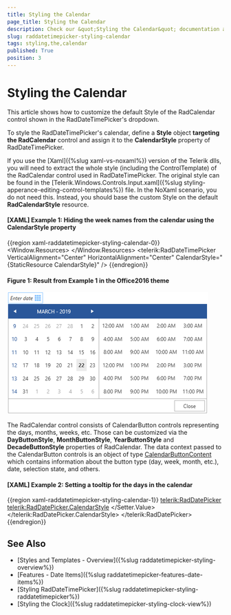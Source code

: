 ```yaml
---
title: Styling the Calendar
page_title: Styling the Calendar
description: Check our &quot;Styling the Calendar&quot; documentation article for the RadDateTimePicker {{ site.framework_name }} control.
slug: raddatetimepicker-styling-calendar
tags: styling,the,calendar
published: True
position: 3
---
```


# Styling the Calendar

This article shows how to customize the default Style of the RadCalendar control shown in the RadDateTimePicker's dropdown.

To style the RadDateTimePicker's calendar, define a __Style__ object __targeting the RadCalendar__ control and assign it to the __CalendarStyle__ property of RadDateTimePicker. 

If you use the [Xaml]({%slug xaml-vs-noxaml%}) version of the Telerik dlls, you will need to extract the whole style (including the ControlTemplate) of the RadCalendar control used in RadDateTimePicker. The original style can be found in the [Telerik.Windows.Controls.Input.xaml]({%slug styling-apperance-editing-control-templates%}) file. In the NoXaml scenario, you do not need this. Instead, you should base the custom Style on the default __RadCalendarStyle__ resource.

#### __[XAML] Example 1: Hiding the week names from the calendar using the CalendarStyle property__  
{{region xaml-raddatetimepicker-styling-calendar-0}}
	<Window.Resources>
        <!-- If you are using the Xaml binaries, you do not have to set the BasedOn attribute-->
        <Style x:Key="CalendarStyle" TargetType="telerik:RadCalendar" BasedOn="{StaticResource RadCalendarStyle}">
            <Setter Property="AreWeekNamesVisible" Value="False" />
        </Style>
    </Window.Resources>
    <Grid>
        <telerik:RadDateTimePicker VerticalAlignment="Center" HorizontalAlignment="Center" CalendarStyle="{StaticResource CalendarStyle}" />
    </Grid>
{{endregion}}

#### __Figure 1: Result from Example 1 in the Office2016 theme__
![RadCalendar with week names removed](images/DateTimePicker_StylingTheCalendar.png)

The RadCalendar control consists of CalendarButton controls representing the days, months, weeks, etc. Those can be customized via the __DayButtonStyle__, __MonthButtonStyle__, __YearButtonStyle__ and __DecadeButtonStyle__ properties of RadCalendar. The data context passed to the CalendarButton controls is an object of type [CalendarButtonContent](https://docs.telerik.com/devtools/wpf/api/telerik.windows.controls.calendar.calendarbuttoncontent) which contains information about the button type (day, week, month, etc.), date, selection state, and others.

#### __[XAML] Example 2: Setting a tooltip for the days in the calendar__  
{{region xaml-raddatetimepicker-styling-calendar-1}}
	<telerik:RadDatePicker>
		<telerik:RadDatePicker.CalendarStyle>
			<Style TargetType="telerik:RadCalendar">
				<Setter Property="DayButtonStyle">
					<Setter.Value>
						<Style TargetType="calendar:CalendarButton">
							<Setter Property="telerik:RadToolTipService.ToolTipContent" Value="{Binding Date}"/>
						</Style>
					</Setter.Value>
				</Setter>
			</Style>
		</telerik:RadDatePicker.CalendarStyle>
	</telerik:RadDatePicker>
{{endregion}}

## See Also  
 * [Styles and Templates - Overview]({%slug raddatetimepicker-styling-overview%})  
 * [Features - Date Items]({%slug raddatetimepicker-features-date-items%})
 * [Styling RadDateTimePicker]({%slug raddatetimepicker-styling-raddatetimepicker%})
 * [Styling the Clock]({%slug raddatetimepicker-styling-clock-view%})
